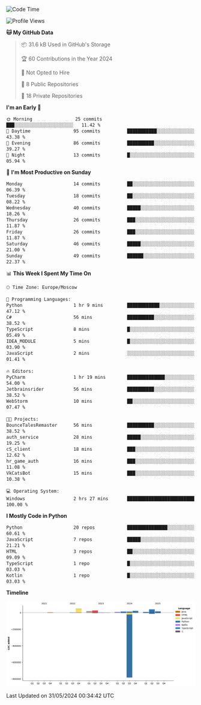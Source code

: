 <!--START_SECTION:waka-->
![Code Time](http://img.shields.io/badge/Code%20Time-344%20hrs%2043%20mins-blue)

![Profile Views](http://img.shields.io/badge/Profile%20Views-0-blue)

**🐱 My GitHub Data** 

> 📦 31.6 kB Used in GitHub's Storage 
 > 
> 🏆 60 Contributions in the Year 2024
 > 
> 🚫 Not Opted to Hire
 > 
> 📜 8 Public Repositories 
 > 
> 🔑 18 Private Repositories 
 > 
**I'm an Early 🐤** 

```text
🌞 Morning                25 commits          ███░░░░░░░░░░░░░░░░░░░░░░   11.42 % 
🌆 Daytime                95 commits          ███████████░░░░░░░░░░░░░░   43.38 % 
🌃 Evening                86 commits          ██████████░░░░░░░░░░░░░░░   39.27 % 
🌙 Night                  13 commits          █░░░░░░░░░░░░░░░░░░░░░░░░   05.94 % 
```
📅 **I'm Most Productive on Sunday** 

```text
Monday                   14 commits          ██░░░░░░░░░░░░░░░░░░░░░░░   06.39 % 
Tuesday                  18 commits          ██░░░░░░░░░░░░░░░░░░░░░░░   08.22 % 
Wednesday                40 commits          █████░░░░░░░░░░░░░░░░░░░░   18.26 % 
Thursday                 26 commits          ███░░░░░░░░░░░░░░░░░░░░░░   11.87 % 
Friday                   26 commits          ███░░░░░░░░░░░░░░░░░░░░░░   11.87 % 
Saturday                 46 commits          █████░░░░░░░░░░░░░░░░░░░░   21.00 % 
Sunday                   49 commits          ██████░░░░░░░░░░░░░░░░░░░   22.37 % 
```


📊 **This Week I Spent My Time On** 

```text
🕑︎ Time Zone: Europe/Moscow

💬 Programming Languages: 
Python                   1 hr 9 mins         ████████████░░░░░░░░░░░░░   47.12 % 
C#                       56 mins             ██████████░░░░░░░░░░░░░░░   38.52 % 
TypeScript               8 mins              █░░░░░░░░░░░░░░░░░░░░░░░░   05.49 % 
IDEA_MODULE              5 mins              █░░░░░░░░░░░░░░░░░░░░░░░░   03.90 % 
JavaScript               2 mins              ░░░░░░░░░░░░░░░░░░░░░░░░░   01.41 % 

🔥 Editors: 
PyCharm                  1 hr 19 mins        ██████████████░░░░░░░░░░░   54.00 % 
Jetbrainsrider           56 mins             ██████████░░░░░░░░░░░░░░░   38.52 % 
WebStorm                 10 mins             ██░░░░░░░░░░░░░░░░░░░░░░░   07.47 % 

🐱‍💻 Projects: 
BounceTalesRemaster      56 mins             ██████████░░░░░░░░░░░░░░░   38.52 % 
auth_service             28 mins             █████░░░░░░░░░░░░░░░░░░░░   19.25 % 
cS_client                18 mins             ███░░░░░░░░░░░░░░░░░░░░░░   12.62 % 
hr_game_auth             16 mins             ███░░░░░░░░░░░░░░░░░░░░░░   11.08 % 
VkCatsBot                15 mins             ███░░░░░░░░░░░░░░░░░░░░░░   10.38 % 

💻 Operating System: 
Windows                  2 hrs 27 mins       █████████████████████████   100.00 % 
```

**I Mostly Code in Python** 

```text
Python                   20 repos            ███████████████░░░░░░░░░░   60.61 % 
JavaScript               7 repos             █████░░░░░░░░░░░░░░░░░░░░   21.21 % 
HTML                     3 repos             ██░░░░░░░░░░░░░░░░░░░░░░░   09.09 % 
TypeScript               1 repo              █░░░░░░░░░░░░░░░░░░░░░░░░   03.03 % 
Kotlin                   1 repo              █░░░░░░░░░░░░░░░░░░░░░░░░   03.03 % 
```



**Timeline**

![Lines of Code chart](https://raw.githubusercontent.com/adlemx/adlemx/main/assets/bar_graph.png)


 Last Updated on 31/05/2024 00:34:42 UTC
<!--END_SECTION:waka-->
